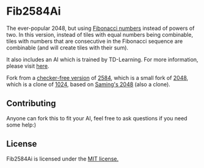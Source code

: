 # Fib2584Ai

The ever-popular 2048, but using [Fibonacci numbers](//en.wikipedia.org/wiki/Fibonacci_number) instead of powers of two. In this version, instead of tiles with equal numbers being combinable, tiles with numbers that are consecutive in the Fibonacci sequence are combinable (and will create tiles with their sum).

It also includes an AI which is trained by TD-Learning. For more information, please visit [here]().

Fork from a [checker-free version](//oxguy3.github.io/2048-Fibonacci/) of [2584](//joshlf13.github.io/2048-Fibonacci/), which is a small fork of [2048](//gabrielecirulli.github.io/2048/), which is a clone of [1024](https://play.google.com/store/apps/details?id=com.veewo.a1024), based on [Saming's 2048](http://saming.fr/p/2048/) (also a clone).

## Contributing
Anyone can fork this to fit your AI, feel free to ask questions if you need some help:)

## License
Fib2584Ai is licensed under the [MIT license.](//voicecrystal.lionfree.net/Others/Fib2584/LICENSE.txt)
